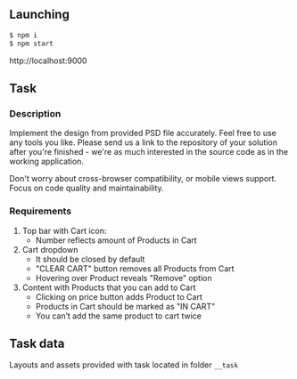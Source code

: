 ## Launching

```sh
$ npm i
$ npm start
```

http://localhost:9000


## Task

### Description

Implement the design from provided PSD file accurately. Feel free to use any tools you like. Please send us a link to the repository of your solution after you're finished - we're as much interested in the source code as in the working application.

Don't worry about cross-browser compatibility, or mobile views support. Focus on code quality and maintainability.

### Requirements

1. Top bar with Cart icon:
    * Number reflects amount of Products in Cart
2. Cart dropdown
    * It should be closed by default
    * "CLEAR CART" button removes all Products from Cart
    * Hovering over Product reveals "Remove" option
3. Content with Products that you can add to Cart
    * Clicking on price button adds Product to Cart
    * Products in Cart should be marked as "IN CART"
    * You can’t add the same product to cart twice

## Task data

Layouts and assets provided with task located in folder `__task`